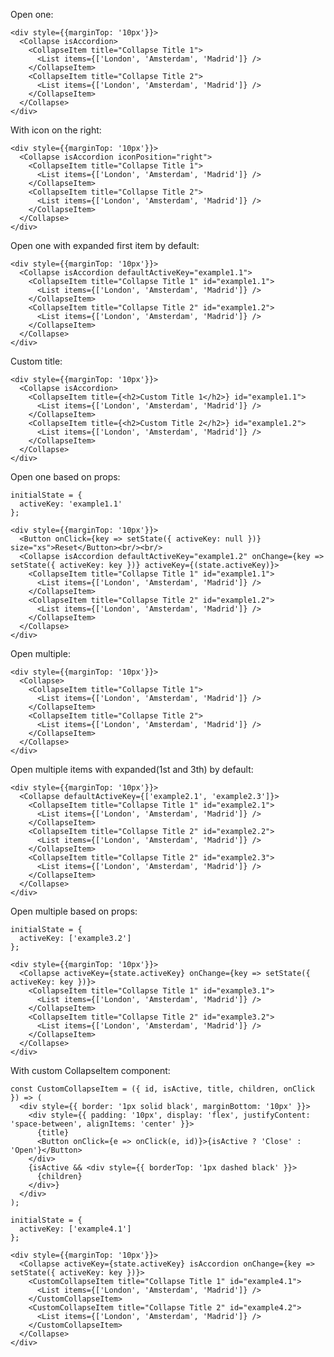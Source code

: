 Open one:

    <div style={{marginTop: '10px'}}>
      <Collapse isAccordion>
        <CollapseItem title="Collapse Title 1">
          <List items={['London', 'Amsterdam', 'Madrid']} />
        </CollapseItem>
        <CollapseItem title="Collapse Title 2">
          <List items={['London', 'Amsterdam', 'Madrid']} />
        </CollapseItem>
      </Collapse>
    </div>


With icon on the right:

    <div style={{marginTop: '10px'}}>
      <Collapse isAccordion iconPosition="right">
        <CollapseItem title="Collapse Title 1">
          <List items={['London', 'Amsterdam', 'Madrid']} />
        </CollapseItem>
        <CollapseItem title="Collapse Title 2">
          <List items={['London', 'Amsterdam', 'Madrid']} />
        </CollapseItem>
      </Collapse>
    </div>

Open one with expanded first item by default:

    <div style={{marginTop: '10px'}}>
      <Collapse isAccordion defaultActiveKey="example1.1">
        <CollapseItem title="Collapse Title 1" id="example1.1">
          <List items={['London', 'Amsterdam', 'Madrid']} />
        </CollapseItem>
        <CollapseItem title="Collapse Title 2" id="example1.2">
          <List items={['London', 'Amsterdam', 'Madrid']} />
        </CollapseItem>
      </Collapse>
    </div>

Custom title:

    <div style={{marginTop: '10px'}}>
      <Collapse isAccordion>
        <CollapseItem title={<h2>Custom Title 1</h2>} id="example1.1">
          <List items={['London', 'Amsterdam', 'Madrid']} />
        </CollapseItem>
        <CollapseItem title={<h2>Custom Title 2</h2>} id="example1.2">
          <List items={['London', 'Amsterdam', 'Madrid']} />
        </CollapseItem>
      </Collapse>
    </div>

Open one based on props:

    initialState = {
      activeKey: 'example1.1'
    };

    <div style={{marginTop: '10px'}}>
      <Button onClick={key => setState({ activeKey: null })} size="xs">Reset</Button><br/><br/>
      <Collapse isAccordion defaultActiveKey="example1.2" onChange={key => setState({ activeKey: key })} activeKey={(state.activeKey)}>
        <CollapseItem title="Collapse Title 1" id="example1.1">
          <List items={['London', 'Amsterdam', 'Madrid']} />
        </CollapseItem>
        <CollapseItem title="Collapse Title 2" id="example1.2">
          <List items={['London', 'Amsterdam', 'Madrid']} />
        </CollapseItem>
      </Collapse>
    </div>

Open multiple:

    <div style={{marginTop: '10px'}}>
      <Collapse>
        <CollapseItem title="Collapse Title 1">
          <List items={['London', 'Amsterdam', 'Madrid']} />
        </CollapseItem>
        <CollapseItem title="Collapse Title 2">
          <List items={['London', 'Amsterdam', 'Madrid']} />
        </CollapseItem>
      </Collapse>
    </div>

Open multiple items with expanded(1st and 3th) by default:

    <div style={{marginTop: '10px'}}>
      <Collapse defaultActiveKey={['example2.1', 'example2.3']}>
        <CollapseItem title="Collapse Title 1" id="example2.1">
          <List items={['London', 'Amsterdam', 'Madrid']} />
        </CollapseItem>
        <CollapseItem title="Collapse Title 2" id="example2.2">
          <List items={['London', 'Amsterdam', 'Madrid']} />
        </CollapseItem>
        <CollapseItem title="Collapse Title 2" id="example2.3">
          <List items={['London', 'Amsterdam', 'Madrid']} />
        </CollapseItem>
      </Collapse>
    </div>

Open multiple based on props:

    initialState = {
      activeKey: ['example3.2']
    };

    <div style={{marginTop: '10px'}}>
      <Collapse activeKey={state.activeKey} onChange={key => setState({ activeKey: key })}>
        <CollapseItem title="Collapse Title 1" id="example3.1">
          <List items={['London', 'Amsterdam', 'Madrid']} />
        </CollapseItem>
        <CollapseItem title="Collapse Title 2" id="example3.2">
          <List items={['London', 'Amsterdam', 'Madrid']} />
        </CollapseItem>
      </Collapse>
    </div>

With custom CollapseItem component:

    const CustomCollapseItem = ({ id, isActive, title, children, onClick }) => (
      <div style={{ border: '1px solid black', marginBottom: '10px' }}>
        <div style={{ padding: '10px', display: 'flex', justifyContent: 'space-between', alignItems: 'center' }}>
          {title}
          <Button onClick={e => onClick(e, id)}>{isActive ? 'Close' : 'Open'}</Button>
        </div>
        {isActive && <div style={{ borderTop: '1px dashed black' }}>
          {children}
        </div>}
      </div>
    );

    initialState = {
      activeKey: ['example4.1']
    };

    <div style={{marginTop: '10px'}}>
      <Collapse activeKey={state.activeKey} isAccordion onChange={key => setState({ activeKey: key })}>
        <CustomCollapseItem title="Collapse Title 1" id="example4.1">
          <List items={['London', 'Amsterdam', 'Madrid']} />
        </CustomCollapseItem>
        <CustomCollapseItem title="Collapse Title 2" id="example4.2">
          <List items={['London', 'Amsterdam', 'Madrid']} />
        </CustomCollapseItem>
      </Collapse>
    </div>
